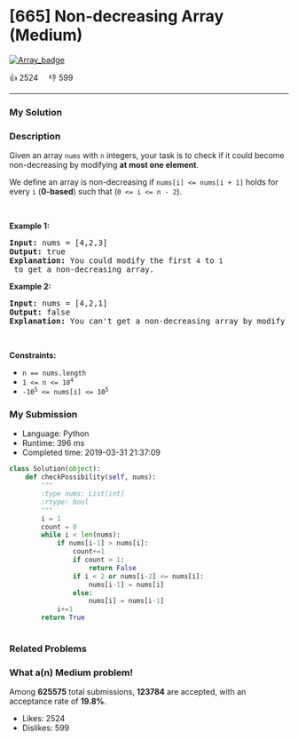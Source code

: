 # [665] Non-decreasing Array (Medium)

[![Array_badge](https://img.shields.io/badge/topic-Array-green.svg)](https://leetcode.com/problems/non-decreasing-array/) 

:+1: 2524 &nbsp; &nbsp; :thumbsdown: 599

---

### My Solution


### Description
<p>Given an array <code>nums</code> with <code>n</code> integers, your task is to check if it could become non-decreasing by modifying <strong>at most one element</strong>.</p>

<p>We define an array is non-decreasing if <code>nums[i] &lt;= nums[i + 1]</code> holds for every <code>i</code> (<strong>0-based</strong>) such that (<code>0 &lt;= i &lt;= n - 2</code>).</p>

<p>&nbsp;</p>
<p><strong>Example 1:</strong></p>

<pre>
<strong>Input:</strong> nums = [4,2,3]
<strong>Output:</strong> true
<strong>Explanation:</strong> You could modify the first <code>4</code> to <code>1</code> to get a non-decreasing array.
</pre>

<p><strong>Example 2:</strong></p>

<pre>
<strong>Input:</strong> nums = [4,2,1]
<strong>Output:</strong> false
<strong>Explanation:</strong> You can&#39;t get a non-decreasing array by modify at most one element.
</pre>

<p>&nbsp;</p>
<p><strong>Constraints:</strong></p>

<ul>
	<li><code>n == nums.length</code></li>
	<li><code>1 &lt;= n &lt;= 10<sup>4</sup></code></li>
	<li><code>-10<sup>5</sup> &lt;= nums[i] &lt;= 10<sup>5</sup></code></li>
</ul>



### My Submission

- Language: Python
- Runtime: 396 ms
- Completed time: 2019-03-31 21:37:09

```Python
class Solution(object):
    def checkPossibility(self, nums):
        """
        :type nums: List[int]
        :rtype: bool
        """
        i = 1
        count = 0
        while i < len(nums):
            if nums[i-1] > nums[i]:
                count+=1
                if count > 1:
                    return False
                if i < 2 or nums[i-2] <= nums[i]:
                    nums[i-1] = nums[i]
                else:
                    nums[i] = nums[i-1]
            i+=1
        return True
        
```


### Related Problems




### What a(n) Medium problem!
Among **625575** total submissions, **123784** are accepted, with an acceptance rate of **19.8%**. <br>

- Likes: 2524
- Dislikes: 599

